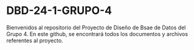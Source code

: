 # DBD-24-1-GRUPO-4
Bienvenidos al repositorio del Proyecto de Diseño de Bsae de Datos del Grupo 4. En este github, se encontrará todos los documentos y archivos referentes al proyecto.
